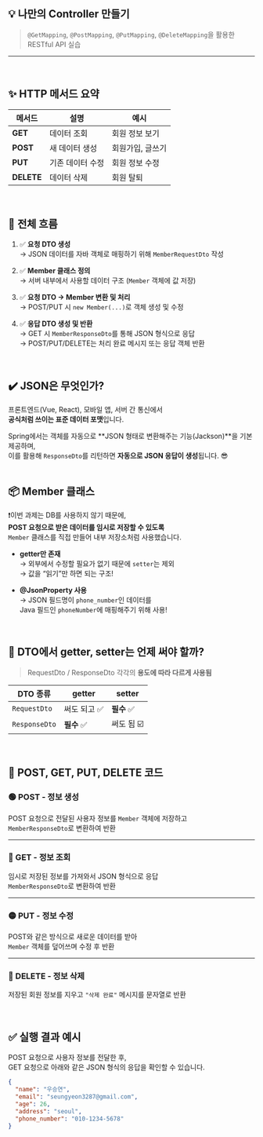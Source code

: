 ## 💡 나만의 Controller 만들기

> `@GetMapping`, `@PostMapping`, `@PutMapping`, `@DeleteMapping`을 활용한 RESTful API 실습

---
<br>

## ✨ HTTP 메서드 요약

| 메서드 | 설명 | 예시 |
|--------|------|------|
| **GET** | 데이터 조회 | 회원 정보 보기 |
| **POST** | 새 데이터 생성 | 회원가입, 글쓰기 |
| **PUT** | 기존 데이터 수정 | 회원 정보 수정 |
| **DELETE** | 데이터 삭제 | 회원 탈퇴 |

<br>

## 📌 전체 흐름

1. ✅ **요청 DTO 생성**  
   → JSON 데이터를 자바 객체로 매핑하기 위해 `MemberRequestDto` 작성

2. ✅ **Member 클래스 정의**  
   → 서버 내부에서 사용할 데이터 구조 (`Member` 객체에 값 저장)

3. ✅ **요청 DTO → Member 변환 및 처리**  
   → POST/PUT 시 `new Member(...)`로 객체 생성 및 수정

4. ✅ **응답 DTO 생성 및 반환**  
   → GET 시 `MemberResponseDto`를 통해 JSON 형식으로 응답  
   → POST/PUT/DELETE는 처리 완료 메시지 또는 응답 객체 반환

<br>

## ✔️ JSON은 무엇인가?

프론트엔드(Vue, React), 모바일 앱, 서버 간 통신에서  
**공식처럼 쓰이는 표준 데이터 포맷**입니다.

Spring에서는 객체를 자동으로 **JSON 형태로 변환해주는 기능(Jackson)**을 기본 제공하며,  
이를 활용해 `ResponseDto`를 리턴하면 **자동으로 JSON 응답이 생성**됩니다. 😎
<br>
<br>


## 📦 Member 클래스

❗이번 과제는 DB를 사용하지 않기 때문에,  
**POST 요청으로 받은 데이터를 임시로 저장할 수 있도록**  
`Member` 클래스를 직접 만들어 내부 저장소처럼 사용했습니다.

- **getter만 존재**  
  → 외부에서 수정할 필요가 없기 때문에 `setter`는 제외  
  → 값을 “읽기”만 하면 되는 구조!

- **@JsonProperty 사용**  
  → JSON 필드명이 `phone_number`인 데이터를  
     Java 필드인 `phoneNumber`에 매핑해주기 위해 사용!

<br>

## 📘 DTO에서 getter, setter는 언제 써야 할까?

> RequestDto / ResponseDto 각각의 **용도에 따라 다르게 사용됨**

| DTO 종류        | getter         | setter         |
|----------------|----------------|----------------|
| `RequestDto`   | 써도 되고 ✅   | **필수** ✅    |
| `ResponseDto`  | **필수** ✅    | 써도 됨 ☑️     |

<br>

## 📌 POST, GET, PUT, DELETE 코드

### 🟢 POST - 정보 생성
POST 요청으로 전달된 사용자 정보를 `Member` 객체에 저장하고  
`MemberResponseDto`로 변환하여 반환

---

### 🔵 GET - 정보 조회  
임시로 저장된 정보를 가져와서 JSON 형식으로 응답  
`MemberResponseDto`로 변환하여 반환

---

### 🟡 PUT - 정보 수정  
POST와 같은 방식으로 새로운 데이터를 받아  
`Member` 객체를 덮어쓰며 수정 후 반환

---

### 🔴 DELETE - 정보 삭제  
저장된 회원 정보를 지우고 `"삭제 완료"` 메시지를 문자열로 반환

<br>

## ✅ 실행 결과 예시

POST 요청으로 사용자 정보를 전달한 후,  
GET 요청으로 아래와 같은 JSON 형식의 응답을 확인할 수 있습니다.

```json
{
  "name": "우승연",
  "email": "seungyeon3287@gmail.com",
  "age": 26,
  "address": "seoul",
  "phone_number": "010-1234-5678"
}



